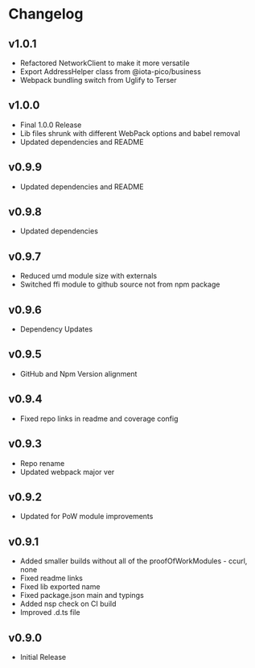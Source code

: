 # Changelog

## v1.0.1

* Refactored NetworkClient to make it more versatile
* Export AddressHelper class from @iota-pico/business
* Webpack bundling switch from Uglify to Terser

## v1.0.0

* Final 1.0.0 Release
* Lib files shrunk with different WebPack options and babel removal
* Updated dependencies and README

## v0.9.9

* Updated dependencies and README

## v0.9.8

* Updated dependencies

## v0.9.7

* Reduced umd module size with externals
* Switched ffi module to github source not from npm package

## v0.9.6

* Dependency Updates

## v0.9.5

* GitHub and Npm Version alignment

## v0.9.4

* Fixed repo links in readme and coverage config

## v0.9.3

* Repo rename
* Updated webpack major ver

## v0.9.2

* Updated for PoW module improvements

## v0.9.1

* Added smaller builds without all of the proofOfWorkModules - ccurl, none
* Fixed readme links
* Fixed lib exported name
* Fixed package.json main and typings
* Added nsp check on CI build
* Improved .d.ts file

## v0.9.0

* Initial Release
